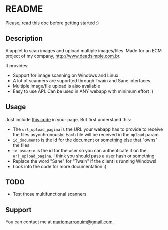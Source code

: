 README
======

Please, read this doc before getting started :)

Description
-----------

A applet to scan images and upload multiple images/files. Made for an ECM
project of my company, http://www.deadsimple.com.br.

It provides:

* Support for image scanning on Windows and Linux
* A lot of scanners are suportted through Twain and Sane interfaces
* Multiple image/file upload is also avaliable
* Easy to use API. Can be used in ANY webapp with minimum effort :)

Usage
-----

Just include [this code](http://www.pastie.org/3334867) in your page. But first understand this:

* The `url_upload_pagina` is the URL your webapp has to provide to receive the files asynchronously. Each file will be received in the `upload` param
* `id_documento` is the id for the document or something else that "owns" the files
* `id_usuario` is the id for the user so you can authenticate it on the `url_upload_pagina`. I think you should pass a user hash or something
* Replace the word "Sane" for "Twain" if the client is running Windows!
* Look into the code for more documentation :)

TODO
----

* Test those multifunctional scanners

Support
-------

You can contact me at mariomarroquim@gmail.com.